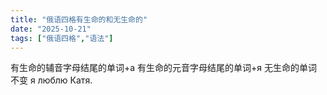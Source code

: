 ```yaml
---
title: "俄语四格有生命的和无生命的"
date: "2025-10-21"
tags: ["俄语四格","语法"]
---
```

有生命的辅音字母结尾的单词+а
有生命的元音字母结尾的单词+я
无生命的单词不变
я люблю Катя.